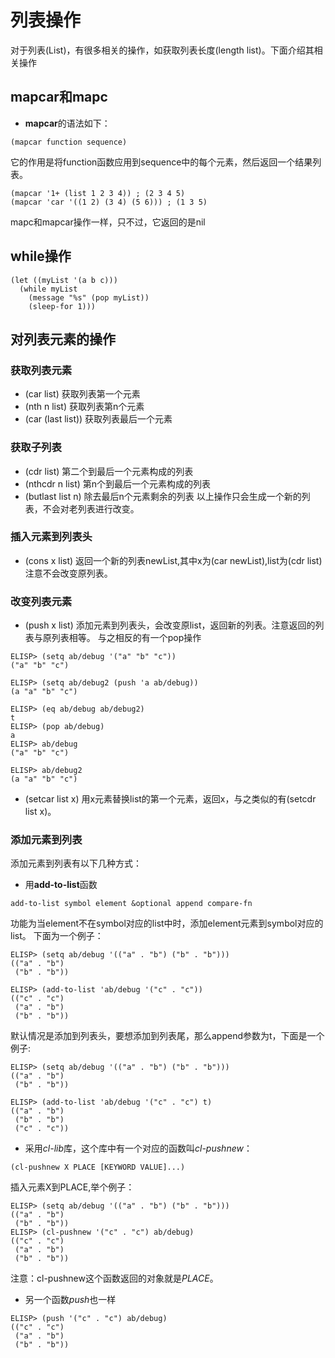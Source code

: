 # 列表操作
对于列表(List)，有很多相关的操作，如获取列表长度(length list)。下面介绍其相关操作

## mapcar和mapc
* **mapcar**的语法如下：
```elisp
(mapcar function sequence) 
```
它的作用是将function函数应用到sequence中的每个元素，然后返回一个结果列表。
```elisp
(mapcar '1+ (list 1 2 3 4)) ; (2 3 4 5)
(mapcar 'car '((1 2) (3 4) (5 6))) ; (1 3 5)
```
mapc和mapcar操作一样，只不过，它返回的是nil

## while操作
```elisp
(let ((myList '(a b c)))
  (while myList
    (message "%s" (pop myList))
    (sleep-for 1)))
```

## 对列表元素的操作

### 获取列表元素
* (car list) 获取列表第一个元素
* (nth n list) 获取列表第n个元素
* (car (last list)) 获取列表最后一个元素

### 获取子列表
* (cdr list) 第二个到最后一个元素构成的列表
* (nthcdr n list) 第n个到最后一个元素构成的列表
* (butlast list n) 除去最后n个元素剩余的列表
以上操作只会生成一个新的列表，不会对老列表进行改变。

### 插入元素到列表头
* (cons x list) 返回一个新的列表newList,其中x为(car newList),list为(cdr list)
注意不会改变原列表。

### 改变列表元素
* (push x list) 添加元素到列表头，会改变原list，返回新的列表。注意返回的列表与原列表相等。
与之相反的有一个pop操作
```elisp
ELISP> (setq ab/debug '("a" "b" "c"))
("a" "b" "c")

ELISP> (setq ab/debug2 (push 'a ab/debug))
(a "a" "b" "c")

ELISP> (eq ab/debug ab/debug2)
t
ELISP> (pop ab/debug)
a
ELISP> ab/debug
("a" "b" "c")

ELISP> ab/debug2
(a "a" "b" "c")
```
* (setcar list x) 用x元素替换list的第一个元素，返回x，与之类似的有(setcdr list x)。

### 添加元素到列表
添加元素到列表有以下几种方式：
* 用**add-to-list**函数
```elisp
add-to-list symbol element &optional append compare-fn
```
功能为当element不在symbol对应的list中时，添加element元素到symbol对应的list。
下面为一个例子：
```elisp
ELISP> (setq ab/debug '(("a" . "b") ("b" . "b")))
(("a" . "b")
 ("b" . "b"))

ELISP> (add-to-list 'ab/debug '("c" . "c"))
(("c" . "c")
 ("a" . "b")
 ("b" . "b"))
```
默认情况是添加到列表头，要想添加到列表尾，那么append参数为t，下面是一个例子:
```elisp
ELISP> (setq ab/debug '(("a" . "b") ("b" . "b")))
(("a" . "b")
 ("b" . "b"))

ELISP> (add-to-list 'ab/debug '("c" . "c") t)
(("a" . "b")
 ("b" . "b")
 ("c" . "c"))
```

* 采用*cl-lib*库，这个库中有一个对应的函数叫*cl-pushnew*：
```elisp
(cl-pushnew X PLACE [KEYWORD VALUE]...)
```
插入元素X到PLACE,举个例子：
```elisp
ELISP> (setq ab/debug '(("a" . "b") ("b" . "b")))
(("a" . "b")
 ("b" . "b"))
ELISP> (cl-pushnew '("c" . "c") ab/debug)
(("c" . "c")
 ("a" . "b")
 ("b" . "b"))
```
注意：cl-pushnew这个函数返回的对象就是*PLACE*。

* 另一个函数*push*也一样
```
ELISP> (push '("c" . "c") ab/debug)
(("c" . "c")
 ("a" . "b")
 ("b" . "b"))
```
